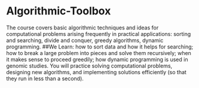 # Algorithmic-Toolbox
The course covers basic algorithmic techniques and ideas for computational problems arising frequently in practical applications: sorting and searching, divide and conquer, greedy algorithms, dynamic programming.
##We Learn: how to sort data and how it helps for searching; how to break a large problem into pieces and solve them recursively; when it makes sense to proceed greedily; how dynamic programming is used in genomic studies. You will practice solving computational problems, designing new algorithms, and implementing solutions efficiently (so that they run in less than a second).

